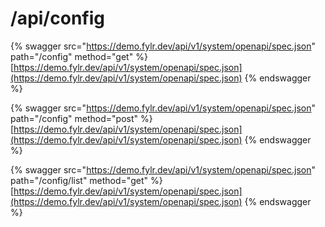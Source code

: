 # /api/config

{% swagger src="https://demo.fylr.dev/api/v1/system/openapi/spec.json" path="/config" method="get" %}
[https://demo.fylr.dev/api/v1/system/openapi/spec.json](https://demo.fylr.dev/api/v1/system/openapi/spec.json)
{% endswagger %}

{% swagger src="https://demo.fylr.dev/api/v1/system/openapi/spec.json" path="/config" method="post" %}
[https://demo.fylr.dev/api/v1/system/openapi/spec.json](https://demo.fylr.dev/api/v1/system/openapi/spec.json)
{% endswagger %}

{% swagger src="https://demo.fylr.dev/api/v1/system/openapi/spec.json" path="/config/list" method="get" %}
[https://demo.fylr.dev/api/v1/system/openapi/spec.json](https://demo.fylr.dev/api/v1/system/openapi/spec.json)
{% endswagger %}
